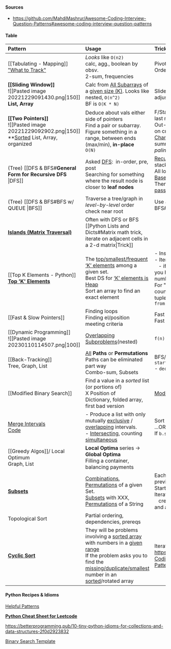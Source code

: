 #### Sources
- https://github.com/MahdiMashrur/Awesome-Coding-Interview-Question-Patterns#awesome-coding-interview-question-patterns
#### Table

| **Pattern** | **Usage** | **Tricks** |
|:--------------- |:--- |:--- |
| [[Tabulating - Mapping]]<br>["What to Track"](https://www.educative.io/courses/grokking-coding-interview-patterns-python/RMmYnp1WW6O) | *Looks* like `O(n2)`<br> calc, agg., boolean by obsv.<br>2-sum, frequencies | Pivot, array -> map,<br>OrderedDict for 2nd idx |
| **[[Sliding Window]]**<br> ![[Pasted image 20221229091430.png\|150]]<br>**List, Array** | Calc from <ins>All Subarrays</ins> of a <ins>given size (K)</ins>.  Looks like nested, `O(n^2)`<br>BF is `O(K * N)` | Slide the window when `w_end >= K-1`, adjusting the result from both ends |
| **[[Two Pointers]]**<br>![[Pasted image 20221229092902.png\|150]]<br>**<ins>Sorted</ins> List, Array, organized | Deduce about vals either side of pointers<br>Find a pair or subarray. Figure something in a range, between ends (max/min), **in-place**<br>`O(N)` | F/Start: Find & track end & start of range, or last match.<br>Out-in:  Sorted, can move from ends based on criteria<br><ins>Change array in-place (ends visited)</ins>, subset summing to K,<br>*palindrome* |
| (Tree) [[DFS & BFS#**General Form for Recursive DFS** \|DFS]] | Asked <ins>DFS</ins>:  in-order, pre, post<br>Searching for something where the result node is closer to **leaf nodes** | <ins>Recursive</ins> solution:  Use parent param as stack var, copy with `list()`<br>All logic at Node-level.  Check for <ins>None</ins>, then <ins>Base case</ins> (match logic)<br>Then recurse `left, right`.  Use <ins>results passed down</ins>, so no return vals. |
| (Tree) [[DFS & BFS#BFS w/ QUEUE \|BFS]] | Traverse a tree/graph in *level-by-level* order<br>check near root | Use a queue, not recursion.  [[DFS & BFS#BFS w/ QUEUE]] |
| **[Islands (Matrix Traversal)](https://gist.github.com/tykurtz/3548a31f673588c05c89f9ca42067bc4?permalink_comment_id=4294856#gistcomment-4294856)** | Often with DFS or BFS<br>[[Python Lists and Dicts#Matrix math trick, iterate on adjacent cells in a 2-d matrix\|Trick]] |
| [[Top K Elements - Python]]<br>[**Top 'K' Elements**](https://github.com/MahdiMashrur/Awesome-Coding-Interview-Question-Patterns#13k-way-merge) | The <ins>top/smallest/frequent ‘K’ elements</ins> among a given set.<br>Best DS for <ins>‘K’ elements is Heap</ins><br>Sort an array to find an exact element | \- Insert ‘K’ elements into the min/max -heap.<br>\- Iterate through the remaining numbers:<br>   \- if you find one that is larger than what you have in the heap, then remove that number and insert the larger one.<br>For "Top Observations":  Keep map with counts, then do Top K on the values/count tuples<br>`from heapq import *` |
| [[Fast & Slow Pointers]] | Finding loops<br>Finding el/position meeting criteria | Fast Ptr moves multiple<br>Fast catch slow == loop |
| [[Dynamic Programming]]<br> ![[Pasted image 20230110114507.png\|100]] | <ins>Overlapping Subproblems</ins>(nested)<br> | `f(n) = f(n-1) + local` |
| [[Back-Tracking]]<br>Tree, Graph, List<br> | <ins>All</ins> **Paths** or **Permutations**<br>Paths can be eliminated part way<br>Combo-sum, Subsets | BFS/DFS + found/cont/bail<br>`start-combo:`<br> - `decide: done/next/backtrack (previous)`. |
| [[Modified Binary Search]] | Find a value in a *sorted* list (or portions of)<br>X Position of<br>Dictionary, folded array, first bad version | [Modified Binary Search](https://www.educative.io/courses/grokking-coding-interview-patterns-python/xo7NXlymxMP) |
| [Merge Intervals](https://github.com/MahdiMashrur/Awesome-Coding-Interview-Question-Patterns#4merge-intervals)<br>[Code](../../../../PROFESSIONAL%20DEV/Interview%20Prep/Code/Coding%20Interview%20Patterns/Merge%20Intervals.md) | \- Produce a list with only mutually <ins>exclusive</ins> / <ins>overlapping</ins> intervals.<br>\- <ins>Intersecting</ins>, counting <ins>simultaneous</ins> | Sort intervals on start:  `a.start <= b.start`<br>...OR map ivs like `map[start] = end`<br>If `b.start <= a.end` then there is <ins>Overlap</ins> |
| [[Greedy Algos]]/ Local Optimum<br>Graph, List | **Local Optima** series -> **Global Optima**<br>Filling a container, balancing payments |  |
| **[Subsets](https://github.com/MahdiMashrur/Awesome-Coding-Interview-Question-Patterns#10subsets)** | <ins>Combinations</ins>, <ins>Permutations</ins> of a given Set.<br><ins>Subsets</ins> with XXX, <ins>Permutations</ins> of a String | Each iteration adds a num to a copy of all the previous subsets, then appends<br>Start with 1 empty set, add first elem<br>Iterate on orig, then Iterate on subsets:<br>   create a copy of the subset, add orig.elem, and append subset to sets |
| Topological Sort | Partial ordering, dependencies, prereqs |  |
| [**Cyclic Sort**](/Applications/Joplin.app/Contents/Resources/app.asar/They%20will%20be%20problems%20involving%20a%20sorted%20array%20with%20numbers%20in%20a%20given%20range%20If%20the%20problem%20asks%20you%20to%20find%20the%20missing/duplicate/smallest%20number%20in%20an%20sorted/rotated%20array) | They will be problems involving a <ins>sorted array</ins> with numbers in a <ins>given range</ins><br>If the problem asks you to find the <ins>missing/duplicate/smallest</ins> number in an <ins>sorted</ins>/rotated array | Iterate, swap `el[i]` w/ el @ `el[val]` if not =<br> https://github.com/MahdiMashrur/Awesome-Coding-Interview-Question-Patterns#5cyclic-sort |

#### Python Recipes & Idioms

[Helpful Patterns](https://towardsdatascience.com/19-helpful-python-syntax-patterns-for-coding-interviews-3704c15b758f)
 
[**Python Cheat Sheet for Leetcode**](https://leetcode.com/discuss/study-guide/2122306/python-cheat-sheet-for-leetcode)

https://betterprogramming.pub/10-tiny-python-idioms-for-collections-and-data-structures-2f0d2923832

[Binary Search Template](https://leetcode.com/discuss/general-discussion/786126/python-powerful-ultimate-binary-search-template-solved-many-problems)
